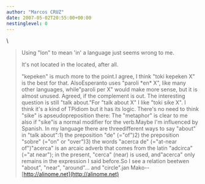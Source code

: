 ```yaml
---
author: "Marcos CRUZ"
date: 2007-05-02T20:55:00+00:00
nestinglevel: 0
---
```

\
> 
> Using "lon" to mean 'in' a language just seems wrong to me.
> 
> It's not located in the located, after all.
> 
> "kepeken" is much more to the point.I agree, I think "toki kepeken X" is the best for that. AlsoEsperanto uses "paroli \*en\* X", like many other languages, while"paroli per X" would make more sense, but it is almost unused.
> Agreed, if the complement is out.
> The interesting question is still "talk about."For "talk about X" I like "toki sike X". I think it's a kind of TPidiom but it has its logic. There's no need to think "sike" is apseudopreposition there: The "metaphor" is clear to me also if "sike"is a normal modifier for the verb.Maybe I'm influenced by Spanish. In my language there are threedifferent ways to say "about" in "talk about":1) the preposition "de" (="of")2) the preposition "sobre" (="on" or "over")3) the words "acerca de" (="at-near of")"acerca" is an arcaic adverb that comes from the latin "adcirca" (="at near"); in the present, "cerca" (near) is used, and"acerca" only remains in the expression I said before.So I see a relation beetwen "about", "near", "around"... and "circle".jan Mako--
[http://alinome.net](http://alinome.net)